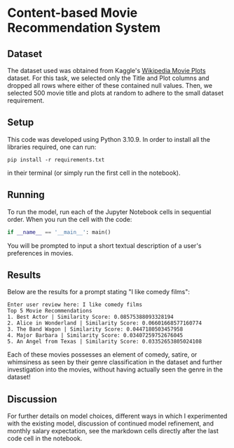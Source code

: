 # Content-based Movie Recommendation System

## Dataset

The dataset used was obtained from Kaggle's [Wikipedia Movie Plots](https://www.kaggle.com/datasets/jrobischon/wikipedia-movie-plots) dataset. For this task, we selected only the Title and Plot columns and dropped all rows where either of these contained null values. Then, we selected 500 movie title and plots at random to adhere to the small dataset requirement.

## Setup

This code was developed using Python 3.10.9. In order to install all the libraries required, one can run:

`pip install -r requirements.txt`

in their terminal (or simply run the first cell in the notebook).

## Running

To run the model, run each of the Jupyter Notebook cells in sequential order. When you run the cell with the code:

```py
if __name__ == '__main__': main()
```

You will be prompted to input a short textual description of a user's preferences in movies.

## Results

Below are the results for a prompt stating "I like comedy films":

```
Enter user review here: I like comedy films
Top 5 Movie Recommendations
1. Best Actor | Similarity Score: 0.08575388093328194
2. Alice in Wonderland | Similarity Score: 0.06601668577160774
3. The Band Wagon | Similarity Score: 0.0447180503457958
4. Major Barbara | Similarity Score: 0.03407259752676045
5. An Angel from Texas | Similarity Score: 0.03352653805024108
```

Each of these movies possesses an element of comedy, satire, or whimsiness as seen by their genre classification in the dataset and further investigation into the movies, without having actually seen the genre in the dataset!

## Discussion

For further details on model choices, different ways in which I experimented with the existing model, discussion of continued model refinement, and monthly salary expectation, see the markdown cells directly after the last code cell in the notebook.